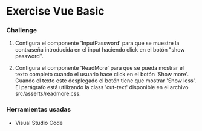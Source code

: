 # Exercise Vue Basic

### Challenge

1. Configura el componente 'InputPassword' para que se muestre la contraseña introducida en el input haciendo click en el botón "show password".

2. Configura el componente 'ReadMore' para que se pueda mostrar el texto completo cuando el usuario hace click en el botón 'Show more'. Cuando el texto este desplegado el botón tiene que mostrar 'Show less'. El parágrafo está utilizando la class 'cut-text' disponible en el archivo src/asserts/readmore.css.

### Herramientas usadas
- Visual Studio Code
